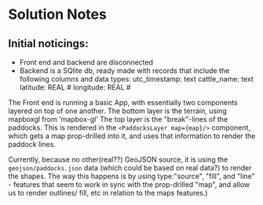 # Solution Notes

## Initial noticings: 
- Front end and backend are disconnected
- Backend is a SQlite db, ready made with records that include the following columns and data types: 
utc_timestamp: text 
cattle_name: text 
latitude: REAL # 
longitude: REAL # 

The Front end is running a basic App, with essentially two components layered on top of one another. The bottom layer is the terrain, using mapboxgl from 'mapbox-gl' 
The top layer is the "break"-lines of the paddocks. This is rendered in the `<PaddocksLayer map={map}/>` component, which gets a map prop-drilled into it, and uses that information to render the paddock lines. 

Currently, because no other(real??) GeoJSON source, it is using the `geojson/paddocks.json` data (which could be based on real data?) to render the shapes. The way this happens is by using type:"source", "fill", and "line" - features that seem to work in sync with the prop-drilled "map", and allow us to render outlines/ fill, etc in relation to the maps features.)

